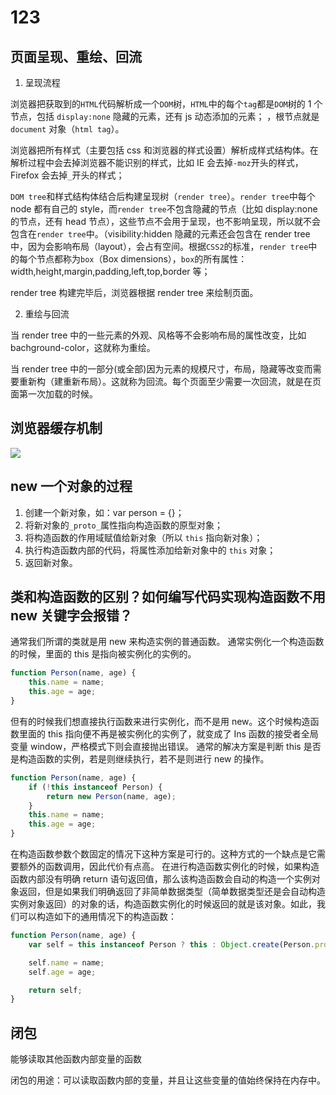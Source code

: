 # 123

## 页面呈现、重绘、回流

1. 呈现流程

浏览器把获取到的`HTML`代码解析成一个`DOM`树，`HTML`中的每个`tag`都是`DOM`树的 1 个节点，包括 `display:none` 隐藏的元素，还有 js 动态添加的元素；
，根节点就是 `document` 对象（`html tag`）。

浏览器把所有样式（主要包括 css 和浏览器的样式设置）解析成样式结构体。在解析过程中会去掉浏览器不能识别的样式，比如 IE 会去掉`-moz`开头的样式，Firefox 会去掉`_`开头的样式；

`DOM tree`和样式结构体结合后构建呈现树（`render tree`）。`render tree`中每个 node 都有自己的 style，而`render tree`不包含隐藏的节点（比如 display:none 的节点，还有 head 节点），这些节点不会用于呈现，也不影响呈现，所以就不会包含在`render tree`中。（visibility:hidden 隐藏的元素还会包含在 render tree 中，因为会影响布局（layout），会占有空间。根据`CSS2`的标准，`render tree`中的每个节点都称为`box`（Box dimensions），`box`的所有属性：width,height,margin,padding,left,top,border 等；

render tree 构建完毕后，浏览器根据 render tree 来绘制页面。

2. 重绘与回流

当 render tree 中的一些元素的外观、风格等不会影响布局的属性改变，比如 bachground-color，这就称为重绘。

当 render tree 中的一部分(或全部)因为元素的规模尺寸，布局，隐藏等改变而需要重新构（建重新布局）。这就称为回流。每个页面至少需要一次回流，就是在页面第一次加载的时候。

## 浏览器缓存机制

![](https://upload-images.jianshu.io/upload_images/3174701-de3d6e025582103a?imageMogr2/auto-orient/strip|imageView2/2/format/webp)

## new 一个对象的过程

1. 创建一个新对象，如：var person = {}；
2. 将新对象的`_proto_`属性指向构造函数的原型对象；
3. 将构造函数的作用域赋值给新对象（所以 `this` 指向新对象）；
4. 执行构造函数内部的代码，将属性添加给新对象中的 `this` 对象；
5. 返回新对象。

## 类和构造函数的区别？如何编写代码实现构造函数不用 new 关键字会报错？

通常我们所谓的类就是用 new 来构造实例的普通函数。
通常实例化一个构造函数的时候，里面的 this 是指向被实例化的实例的。

```js
function Person(name, age) {
    this.name = name;
    this.age = age;
}
```

但有的时候我们想直接执行函数来进行实例化，而不是用 new。这个时候构造函数里面的 this 指向便不再是被实例化的实例了，就变成了 Ins 函数的接受者全局变量 window，严格模式下则会直接抛出错误。
通常的解决方案是判断 this 是否是构造函数的实例，若是则继续执行，若不是则进行 new 的操作。

```js
function Person(name, age) {
    if (!this instanceof Person) {
        return new Person(name, age);
    }
    this.name = name;
    this.age = age;
}
```

在构造函数参数个数固定的情况下这种方案是可行的。这种方式的一个缺点是它需要额外的函数调用，因此代价有点高。
在进行构造函数实例化的时候，如果构造函数内部没有明确 return 语句返回值，那么该构造函数会自动的构造一个实例对象返回，但是如果我们明确返回了非简单数据类型（简单数据类型还是会自动构造实例对象返回）的对象的话，构造函数实例化的时候返回的就是该对象。如此，我们可以构造如下的通用情况下的构造函数：

```js
function Person(name, age) {
    var self = this instanceof Person ? this : Object.create(Person.prototype);

    self.name = name;
    self.age = age;

    return self;
}
```

## 闭包

能够读取其他函数内部变量的函数

闭包的用途：可以读取函数内部的变量，并且让这些变量的值始终保持在内存中。

